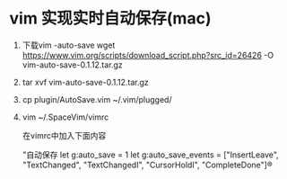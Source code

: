 # vim 实现实时自动保存(mac)
1. 下载vim -auto-save
wget https://www.vim.org/scripts/download_script.php?src_id=26426 -O vim-auto-save-0.1.12.tar.gz

2. tar xvf vim-auto-save-0.1.12.tar.gz

3. cp plugin/AutoSave.vim ~/.vim/plugged/

4. vim ~/.SpaceVim/vimrc


    在vimrc中加入下面内容

    "自动保存
    let g:auto_save = 1
    let g:auto_save_events = ["InsertLeave", "TextChanged", "TextChangedI", "CursorHoldI", "CompleteDone"]®